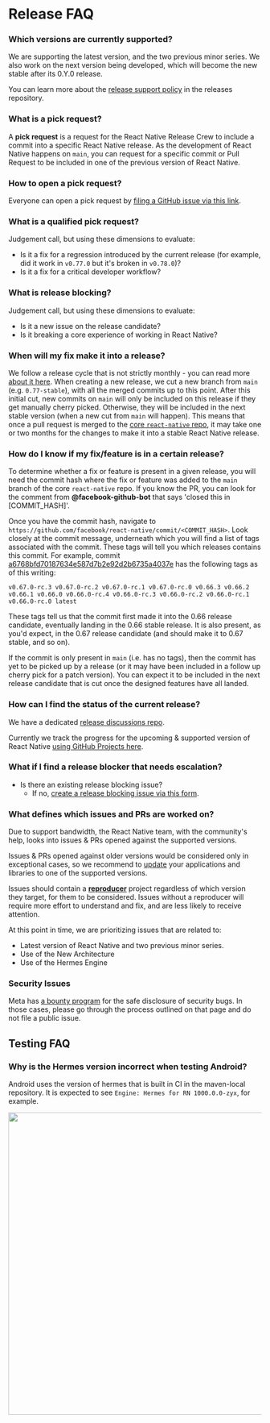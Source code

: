 # Release FAQ

### Which versions are currently supported?

We are supporting the latest version, and the two previous minor series. We also work on the next version being developed, which will become the new stable after its 0.Y.0 release.

You can learn more about the [release support policy](https://github.com/reactwg/react-native-releases/blob/main/docs/support.md#what-versions-are-currently-supported) in the releases repository.

### What is a pick request?

A **pick request** is a request for the React Native Release Crew to include a commit into a specific React Native release.
As the development of React Native happens on `main`, you can request for a specific commit or Pull Request to be included in one of the previous version of React Native.

### How to open a pick request?

Everyone can open a pick request by [filing a GitHub issue via this link](https://github.com/reactwg/react-native-releases/issues/new?assignees=&labels=Type%3A+Pick+Request&projects=&template=pick_request_form.yml&title=%5B0.XX%5D+Title).

### What is a qualified pick request?

Judgement call, but using these dimensions to evaluate:

- Is it a fix for a regression introduced by the current release (for example, did it work in `v0.77.0` but it's broken in `v0.78.0`)?
- Is it a fix for a critical developer workflow?

### What is release blocking?

Judgement call, but using these dimensions to evaluate:

- Is it a new issue on the release candidate?
- Is it breaking a core experience of working in React Native?

### When will my fix make it into a release?

We follow a release cycle that is not strictly monthly - you can read more [about it here](https://github.com/react-native-community/discussions-and-proposals/issues/17). When creating a new release, we cut a new branch from `main` (e.g. `0.77-stable`), with all the merged commits up to this point. After this initial cut, new commits on `main` will only be included on this release if they get manually cherry picked. Otherwise, they will be included in the next stable version (when a new cut from `main` will happen). This means that once a pull request is merged to the [core `react-native` repo](https://github.com/facebook/react-native), it may take one or two months for the changes to make it into a stable React Native release.

### How do I know if my fix/feature is in a certain release?

To determine whether a fix or feature is present in a given release, you will need the commit hash where the fix or feature was added to the `main` branch of the core `react-native` repo. If you know the PR, you can look for the comment from **@facebook-github-bot** that says 'closed this in [COMMIT_HASH]'.

Once you have the commit hash, navigate to `https://github.com/facebook/react-native/commit/<COMMIT_HASH>`. Look closely at the commit message, underneath which you will find a list of tags associated with the commit.
These tags will tell you which releases contains this commit. For example, commit [a6768bfd70187634e587d7b2e92d2b6735a4037e](https://github.com/facebook/react-native/commit/a6768bfd70187634e587d7b2e92d2b6735a4037e) has the following tags as of this writing:

```plain
v0.67.0-rc.3 v0.67.0-rc.2 v0.67.0-rc.1 v0.67.0-rc.0 v0.66.3 v0.66.2 v0.66.1 v0.66.0 v0.66.0-rc.4 v0.66.0-rc.3 v0.66.0-rc.2 v0.66.0-rc.1 v0.66.0-rc.0 latest
```

These tags tell us that the commit first made it into the 0.66 release candidate, eventually landing in the 0.66 stable release. It is also present, as you'd expect, in the 0.67 release candidate (and should make it to 0.67 stable, and so on).

If the commit is only present in `main` (i.e. has no tags), then the commit has yet to be picked up by a release (or it may have been included in a follow up cherry pick for a patch version). You can expect it to be included in the next release candidate that is cut once the designed features have all landed.

### How can I find the status of the current release?

We have a dedicated [release discussions repo](https://github.com/reactwg/react-native-releases/discussions).

Currently we track the progress for the upcoming & supported version of React Native [using GitHub Projects here](https://github.com/reactwg/react-native-releases/projects?query=is%3Aopen).

### What if I find a release blocker that needs escalation?

- Is there an existing release blocking issue?
  - If no, [create a release blocking issue via this form](https://github.com/reactwg/react-native-releases/issues/new/choose).

### What defines which issues and PRs are worked on?

Due to support bandwidth, the React Native team, with the community's help, looks into issues & PRs opened against the supported versions.

Issues & PRs opened against older versions would be considered only in exceptional cases, so we recommend to [update](https://reactnative.dev/docs/upgrading) your applications and libraries to one of the supported versions.

Issues should contain a [**reproducer**](https://stackoverflow.com/help/minimal-reproducible-example) project regardless of which version they target, for them to be considered.
Issues without a reproducer will require more effort to understand and fix, and are less likely to receive attention.

At this point in time, we are prioritizing issues that are related to:

- Latest version of React Native and two previous minor series.
- Use of the New Architecture
- Use of the Hermes Engine

### Security Issues

Meta has [a bounty program](https://www.facebook.com/whitehat/) for the safe disclosure of security bugs. In those cases, please go through the process outlined on that page and do not file a public issue.

## Testing FAQ

### Why is the Hermes version incorrect when testing Android?

Android uses the version of hermes that is built in CI in the maven-local repository. It is expected to see `Engine: Hermes for RN 1000.0.0-zyx`, for example.

<img src="https://cdn.discordapp.com/attachments/1168682018943541429/1295746089625849927/image.png?ex=670fc515&is=670e7395&hm=a062425e4468fc64b77c6e98d6d36c428f549b31f9cb7d87f3e9ff93e3a68c8a&" width="600" />
